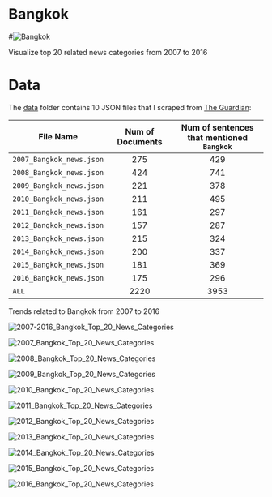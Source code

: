 # Bangkok

#![Bangkok](https://github.com/letitbevi/your-next-city/blob/master/Asia/Bangkok/Thailand.png)

Visualize top 20 related news categories from 2007 to 2016

# Data

The [data](https://github.com/letitbevi/your-next-city/blob/master/Asia/Bangkok/data) folder contains 10 JSON files that I scraped from [The Guardian](https://www.theguardian.com/):

| File Name        | Num of Documents  |  Num of sentences that mentioned `Bangkok` |
| ------------- |:-------------:|:-----:|
| `2007_Bangkok_news.json`  | 275 | 429 |
| `2008_Bangkok_news.json`  | 424 | 741 |
| `2009_Bangkok_news.json`  | 221 | 378 |
| `2010_Bangkok_news.json`  | 211 | 495 |
| `2011_Bangkok_news.json`  | 161 | 297 |
| `2012_Bangkok_news.json`  | 157 | 287 |
| `2013_Bangkok_news.json`  | 215 | 324 |
| `2014_Bangkok_news.json`  | 200 | 337 |
| `2015_Bangkok_news.json`  | 181 | 369 |
| `2016_Bangkok_news.json`  | 175 | 296 |
| `ALL`  | 2220 | 3953 |

Trends related to Bangkok from 2007 to 2016

![2007-2016_Bangkok_Top_20_News_Categories](https://github.com/letitbevi/your-next-city/blob/master/Asia/Bangkok/fig/2007-2016_Bangkok_Top_20_News_Categories.png)

![2007_Bangkok_Top_20_News_Categories](https://github.com/letitbevi/your-next-city/blob/master/Asia/Bangkok/fig/2007_Bangkok_Top_20_News_Categories.png)

![2008_Bangkok_Top_20_News_Categories](https://github.com/letitbevi/your-next-city/blob/master/Asia/Bangkok/fig/2008_Bangkok_Top_20_News_Categories.png)

![2009_Bangkok_Top_20_News_Categories](https://github.com/letitbevi/your-next-city/blob/master/Asia/Bangkok/fig/2009_Bangkok_Top_20_News_Categories.png)

![2010_Bangkok_Top_20_News_Categories](https://github.com/letitbevi/your-next-city/blob/master/Asia/Bangkok/fig/2010_Bangkok_Top_20_News_Categories.png)

![2011_Bangkok_Top_20_News_Categories](https://github.com/letitbevi/your-next-city/blob/master/Asia/Bangkok/fig/2011_Bangkok_Top_20_News_Categories.png)

![2012_Bangkok_Top_20_News_Categories](https://github.com/letitbevi/your-next-city/blob/master/Asia/Bangkok/fig/2012_Bangkok_Top_20_News_Categories.png)

![2013_Bangkok_Top_20_News_Categories](https://github.com/letitbevi/your-next-city/blob/master/Asia/Bangkok/fig/2013_Bangkok_Top_20_News_Categories.png)

![2014_Bangkok_Top_20_News_Categories](https://github.com/letitbevi/your-next-city/blob/master/Asia/Bangkok/fig/2014_Bangkok_Top_20_News_Categories.png)

![2015_Bangkok_Top_20_News_Categories](https://github.com/letitbevi/your-next-city/blob/master/Asia/Bangkok/fig/2015_Bangkok_Top_20_News_Categories.png)

![2016_Bangkok_Top_20_News_Categories](https://github.com/letitbevi/your-next-city/blob/master/Asia/Bangkok/fig/2016_Bangkok_Top_20_News_Categories.png)

